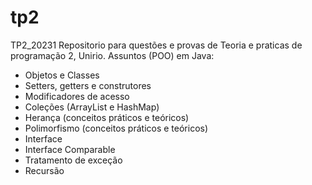 # tp2
TP2_20231
Repositorio para questões e provas de Teoria e praticas de programação 2, Unirio.
Assuntos (POO) em Java:
- Objetos e Classes
- Setters, getters e construtores
- Modificadores de acesso
- Coleções (ArrayList e HashMap)
- Herança (conceitos práticos e teóricos)
- Polimorfismo (conceitos práticos e teóricos)
- Interface
- Interface Comparable
- Tratamento de exceção
- Recursão
